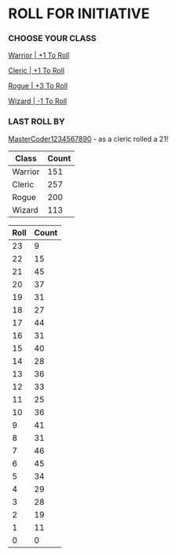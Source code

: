 # ROLL FOR INITIATIVE
### CHOOSE YOUR CLASS

[Warrior | +1 To Roll](https://github.com/benjaminsampica/benjaminsampica/issues/new?title=roll%7Cwarrior&body=Just+click+%27Submit+new+issue%27.)

[Cleric | +1 To Roll](https://github.com/benjaminsampica/benjaminsampica/issues/new?title=roll%7Ccleric&body=Just+click+%27Submit+new+issue%27.)

[Rogue | +3 To Roll](https://github.com/benjaminsampica/benjaminsampica/issues/new?title=roll%7Crogue&body=Just+click+%27Submit+new+issue%27.)

[Wizard | -1 To Roll](https://github.com/benjaminsampica/benjaminsampica/issues/new?title=roll%7Cwizard&body=Just+click+%27Submit+new+issue%27.)
### LAST ROLL BY
[MasterCoder1234567890](https://www.github.com/MasterCoder1234567890) - as a cleric rolled a 21!

|Class|Count|
|-|-|
|Warrior|151|
|Cleric|257|
|Rogue|200|
|Wizard|113|

|Roll|Count|
|-|-|
|23|9
|22|15
|21|45
|20|37
|19|31
|18|27
|17|44
|16|31
|15|40
|14|28
|13|36
|12|33
|11|25
|10|36
|9|41
|8|31
|7|46
|6|45
|5|34
|4|29
|3|28
|2|19
|1|11
|0|0

